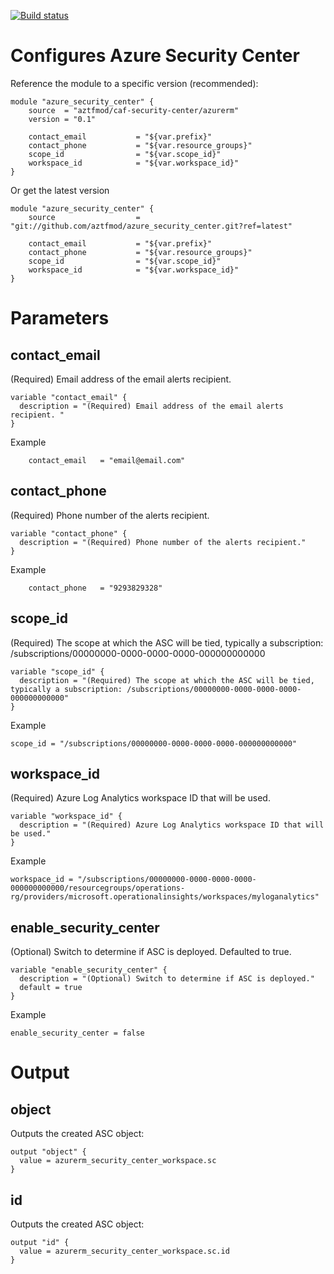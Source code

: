 [![Build status](https://dev.azure.com/azure-terraform/Blueprints/_apis/build/status/modules/azure_security_center)](https://dev.azure.com/azure-terraform/Blueprints/_build/latest?definitionId=2)
# Configures Azure Security Center


Reference the module to a specific version (recommended):
```hcl
module "azure_security_center" {
    source  = "aztfmod/caf-security-center/azurerm"
    version = "0.1"

    contact_email           = "${var.prefix}"
    contact_phone           = "${var.resource_groups}"
    scope_id                = "${var.scope_id}"
    workspace_id            = "${var.workspace_id}"
}
```

Or get the latest version
```hcl
module "azure_security_center" {
    source                  = "git://github.com/aztfmod/azure_security_center.git?ref=latest"
  
    contact_email           = "${var.prefix}"
    contact_phone           = "${var.resource_groups}"
    scope_id                = "${var.scope_id}"
    workspace_id            = "${var.workspace_id}"
}
```

# Parameters

## contact_email
(Required) Email address of the email alerts recipient.
```hcl
variable "contact_email" {
  description = "(Required) Email address of the email alerts recipient. "
}

```
Example
```hcl
    contact_email   = "email@email.com" 
```

## contact_phone
(Required) Phone number of the alerts recipient.
```hcl
variable "contact_phone" {
  description = "(Required) Phone number of the alerts recipient."
}
```
Example
```hcl
    contact_phone   = "9293829328"
```

## scope_id
(Required) The scope at which the ASC will be tied, typically a subscription: /subscriptions/00000000-0000-0000-0000-000000000000
```hcl
variable "scope_id" {
  description = "(Required) The scope at which the ASC will be tied, typically a subscription: /subscriptions/00000000-0000-0000-0000-000000000000"
}
```
Example
```hcl
scope_id = "/subscriptions/00000000-0000-0000-0000-000000000000"
```

## workspace_id
(Required) Azure Log Analytics workspace ID that will be used.
```hcl
variable "workspace_id" {
  description = "(Required) Azure Log Analytics workspace ID that will be used."
}
```
Example
```hcl
workspace_id = "/subscriptions/00000000-0000-0000-0000-000000000000/resourcegroups/operations-rg/providers/microsoft.operationalinsights/workspaces/myloganalytics"
```

## enable_security_center
(Optional) Switch to determine if ASC is deployed. Defaulted to true.
```hcl 
variable "enable_security_center" {
  description = "(Optional) Switch to determine if ASC is deployed."
  default = true
}
```
Example
```hcl
enable_security_center = false
```

# Output
## object
Outputs the created ASC object: 
```hcl
output "object" {
  value = azurerm_security_center_workspace.sc
}

```

## id
Outputs the created ASC object: 
```hcl
output "id" {
  value = azurerm_security_center_workspace.sc.id
}

```